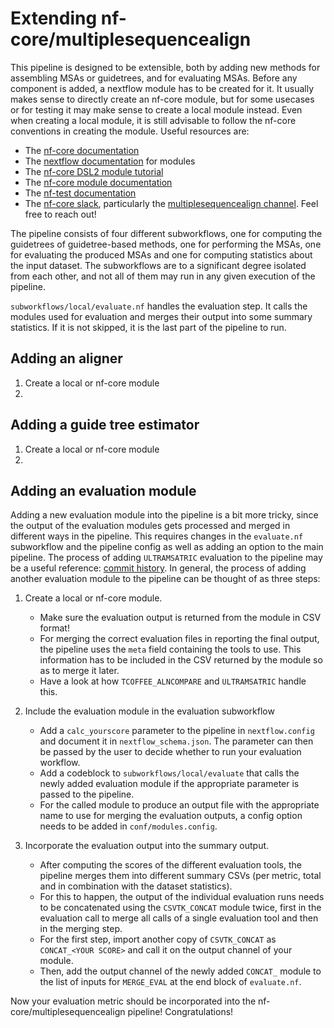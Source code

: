 # Extending nf-core/multiplesequencealign

This pipeline is designed to be extensible, both by adding new methods for assembling MSAs or guidetrees, and for evaluating MSAs.
Before any component is added, a nextflow module has to be created for it.
It usually makes sense to directly create an nf-core module, but for some usecases or for testing it may make sense to create a local module instead.
Even when creating a local module, it is still advisable to follow the nf-core conventions in creating the module.
Useful resources are:

- The [nf-core documentation](https://nf-co.re/docs/usage/tutorials/nf_core_usage_tutorial)
- The [nextflow documentation](https://www.nextflow.io/docs/latest/module.html) for modules
- The [nf-core DSL2 module tutorial](https://nf-co.re/docs/contributing/tutorials/dsl2_modules_tutorial)
- The [nf-core module documentation](https://nf-co.re/docs/contributing/modules)
- The [nf-test documentation](https://code.askimed.com/nf-test/docs/getting-started/)
- The [nf-core slack](https://nf-co.re/join), particularly the [multiplesequencealign channel](https://nfcore.slack.com/archives/C05LZ7EAYGK). Feel free to reach out!

The pipeline consists of four different subworkflows, one for computing the guidetrees of guidetree-based methods, one for performing the MSAs, one for evaluating the produced MSAs and one for computing statistics about the input dataset.
The subworkflows are to a significant degree isolated from each other, and not all of them may run in any given execution of the pipeline.

`subworkflows/local/evaluate.nf` handles the evaluation step. It calls the modules used for evaluation and merges their output into some summary statistics.
If it is not skipped, it is the last part of the pipeline to run.

## Adding an aligner

1. Create a local or nf-core module
2.

## Adding a guide tree estimator

1. Create a local or nf-core module
2.

## Adding an evaluation module

Adding a new evaluation module into the pipeline is a bit more tricky, since the output of the evaluation modules gets processed and merged in different ways in the pipeline.
This requires changes in the `evaluate.nf` subworkflow and the pipeline config as well as adding an option to the main pipeline.
The process of adding `ULTRAMSATRIC` evaluation to the pipeline may be a useful reference: [commit history](https://github.com/lrauschning/multiplesequencealign/commits/ultramsatric/).
In general, the process of adding another evaluation module to the pipeline can be thought of as three steps:

1. Create a local or nf-core module.


    * Make sure the evaluation output is returned from the module in CSV format!
    * For merging the correct evaluation files in reporting the final output, the pipeline uses the `meta` field containing the tools to use. This information has to be included in the CSV returned by the module so as to merge it later.
    * Have a look at how `TCOFFEE_ALNCOMPARE` and `ULTRAMSATRIC` handle this.

2. Include the evaluation module in the evaluation subworkflow


    * Add a `calc_yourscore` parameter to the pipeline in `nextflow.config` and document it in `nextflow_schema.json`. The parameter can then be passed by the user to decide whether to run your evaluation workflow.
    * Add a codeblock to `subworkflows/local/evaluate` that calls the newly added evaluation module if the appropriate parameter is passed to the pipeline.
    * For the called module to produce an output file with the appropriate name to use for merging the evaluation outputs, a config option needs to be added in `conf/modules.config`.

3. Incorporate the evaluation output into the summary output.


    * After computing the scores of the different evaluation tools, the pipeline merges them into different summary CSVs (per metric, total and in combination with the dataset statistics).
    * For this to happen, the output of the individual evaluation runs needs to be concatenated using the `CSVTK_CONCAT` module twice, first in the evaluation call to merge all calls of a single evaluation tool and then in the merging step.
    * For the first step, import another copy of `CSVTK_CONCAT` as `CONCAT_<YOUR SCORE>` and call it on the output channel of your module.
    * Then, add the output channel of the newly added `CONCAT_` module to the list of inputs for `MERGE_EVAL` at the end block of `evaluate.nf`.

Now your evaluation metric should be incorporated into the nf-core/multiplesequencealign pipeline!
Congratulations!
